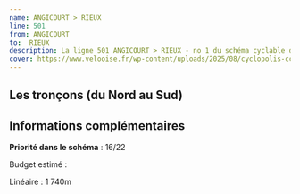 ```yaml
---
name: ANGICOURT > RIEUX
line: 501
from: ANGICOURT 
to:  RIEUX 
description: La ligne 501 ANGICOURT > RIEUX - no 1 du schéma cyclable de la CCPOH  relie ANGICOURT  à RIEUX 
cover: https://www.velooise.fr/wp-content/uploads/2025/08/cyclopolis-ccpoh-1.jpg
---
```

## Les tronçons (du Nord au Sud)

## Informations complémentaires
**Priorité dans le schéma** : 16/22 

Budget estimé : 

Linéaire : 1 740m

